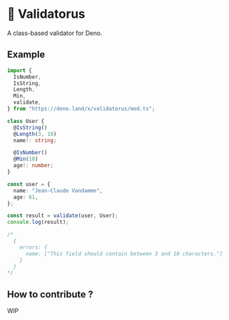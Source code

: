 # 🦕 Validatorus

A class-based validator for Deno.

## Example

```typescript
import {
  IsNumber,
  IsString,
  Length,
  Min,
  validate,
} from "https://deno.land/x/validatorus/mod.ts";

class User {
  @IsString()
  @Length(3, 10)
  name!: string;

  @IsNumber()
  @Min(18)
  age!: number;
}

const user = {
  name: "Jean-Claude Vandamme",
  age: 61,
};

const result = validate(user, User);
console.log(result);

/*
  {
    errors: {
      name: ["This field should contain between 3 and 10 characters."]
    }
  }
*/
```

## How to contribute ?

WIP
